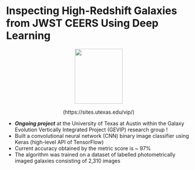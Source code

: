 # Inspecting High-Redshift Galaxies from JWST CEERS Using Deep Learning

<p align="center">
<img width="130" height="150" src= "https://user-images.githubusercontent.com/120825204/234086692-e96aa802-f497-46ee-aeb4-74b7abbdfdcd.png">
</p>

<p align="center">
(https://sites.utexas.edu/vip/)
</p>

* ***Ongoing project*** at the University of Texas at Austin within the Galaxy Evolution Vertically Integrated Project (GEVIP) research group !
* Built a convolutional neural network (CNN) binary image classifier using Keras (high-level API of TensorFlow)
* Current accuracy obtained by the metric score is ~ 97%
* The algorithm was trained on a dataset of labelled photometrically imaged galaxies consisting of 2,310 images
